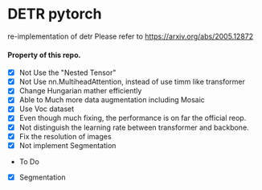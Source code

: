 # DETR pytorch

re-implementation of detr
Please refer to https://arxiv.org/abs/2005.12872
 
 
#### Property of this repo.

- [x] Not Use the "Nested Tensor"
- [x] Not Use nn.MultiheadAttention, instead of use timm like transformer
- [x] Change Hungarian mather efficiently
- [x] Able to Much more data augmentation including Mosaic
- [x] Use Voc dataset
- [x] Even though much fixing, the performance is on far the official reop.
- [x] Not distinguish the learning rate between transformer and backbone.
- [x] Fix the resolution of images
- [x] Not implement Segmentation

- To Do
- [x] Segmentation 

